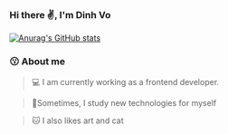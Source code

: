 ### Hi there ✌️, I'm Dinh Vo
[![Anurag's GitHub stats](https://github-readme-stats.vercel.app/api?username=DylanVo28)](https://github.com/anuraghazra/github-readme-stats)

### 😗 About me
> 💻 I am currently working as a frontend developer.

> 🌼Sometimes, I study new technologies for myself

> 🐱 I also likes art and cat
